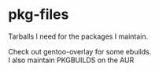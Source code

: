 # pkg-files 
Tarballs I need for the packages I maintain.  

Check out gentoo-overlay for some ebuilds.  
I also maintain PKGBUILDS on the AUR 
